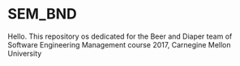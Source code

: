 # SEM_BND

Hello. This repository os dedicated for the Beer and Diaper team of Software Engineering Management course 2017, Carnegine Mellon University
